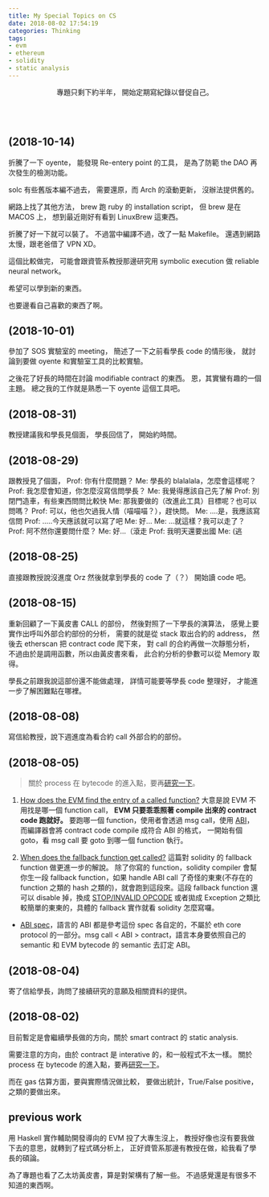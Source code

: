 ```yaml
---
title: My Special Topics on CS
date: 2018-08-02 17:54:19
categories: Thinking
tags:
- evm
- ethereum
- solidity
- static analysis
---
```


<center>

專題只剩下約半年，
開始定期寫紀錄以督促自己。

</center>

<!-- more -->

<br><br>


## (2018-10-14)

折騰了一下 oyente，
能發現 Re-entery point 的工具，
是為了防範 the DAO 再次發生的檢測功能。

solc 有些舊版本編不過去，
需要還原，而 Arch 的滾動更新，
沒辦法提供舊的。

網路上找了其他方法，
brew 跑 ruby 的 installation script，
但 brew 是在 MACOS 上，
想到最近剛好有看到 LinuxBrew 這東西。

折騰了好一下就可以裝了。
不過當中編譯不過，改了一點 Makefile。
還遇到網路太慢，跟老爸借了 VPN XD。

這個比較做完，
可能會跟資管系教授那邊研究用 symbolic execution 做 reliable neural network。

希望可以學到新的東西。

也要邊看自己喜歡的東西了啊。

## (2018-10-01)

參加了 SOS 實驗室的 meeting，
簡述了一下之前看學長 code 的情形後，
就討論到要做 oyente 和實驗室工具的比較實驗。

之後花了好長的時間在討論 modifiable contract 的東西。
恩，其實蠻有趣的一個主題。
總之我的工作就是熟悉一下 oyente 這個工具吧。

## (2018-08-31)
教授建議我和學長見個面，
學長回信了，
開始約時間。

## (2018-08-29)
跟教授見了個面，
Prof: 你有什麼問題？
Me: 學長的 blalalala，怎麼會這樣呢？
Prof: 我怎麼會知道，你怎麼沒寫信問學長？
Me: 我覺得應該自己先了解
Prof: 別閉門造車，有些東西問問比較快
Me: 那我要做的（改進此工具）目標呢？也可以問嗎？
Prof: 可以，他也欠過我人情（喵喵喵？），趕快問。
Me: ....是，我應該寫信問
Prof: .....今天應該就可以寫了吧
Me: 好...
Me: ...就這樣？我可以走了？
Prof: 阿不然你還要問什麼？
Me: 好...（滾走
Prof: 我明天還要出國
Me: (逃

## (2018-08-25)
直接跟教授說沒進度 Orz
然後就拿到學長的 code 了（？）
開始讀 code 吧。

## (2018-08-15)
重新回顧了一下黃皮書 CALL 的部份，
然後對照了一下學長的演算法，
感覺上要實作出呼叫外部合約部份的分析，
需要的就是從 stack 取出合約的 address，
然後去 etherscan 把 contract code 爬下來，
對 call 的合約再做一次靜態分析，
不過由於是調用函數，所以由黃皮書來看，
此合約分析的參數可以從 Memory 取得。

學長之前跟我說這部份還不能做處理，
詳情可能要等學長 code 整理好，
才能進一步了解困難點在哪裡。

## (2018-08-08)

寫信給教授，說下週進度為看合約 call 外部合約的部份。

## (2018-08-05)

> 關於 process 在 bytecode 的進入點，要再[研究一下](https://ethereum.stackexchange.com/questions/7602/how-does-the-evm-find-the-entry-of-a-called-function)。

1. [How does the EVM find the entry of a called function?](https://ethereum.stackexchange.com/questions/7602/how-does-the-evm-find-the-entry-of-a-called-function)
   大意是說 EVM 不用找是哪一個 function call，
   **EVM 只要乖乖照著 compile 出來的 contract code 跑就好。**
   要跑哪一個 function，使用者會透過 msg call，使用 [ABI](https://ethereum.stackexchange.com/questions/234/what-is-an-abi-and-why-is-it-needed-to-interact-with-contracts)，
   而編譯器會將 contract code compile 成符合 ABI 的格式，
   一開始有個 goto，看 msg call 要 goto 到哪一個 function 執行。

2. [When does the fallback function get called?](https://ethereum.stackexchange.com/questions/12106/when-does-the-fallback-function-get-called)
   這篇對 solidity 的 fallback function 做更進一步的解說。
   除了你寫的 function，solidity compiler 會幫你生一段 fallback function，如果 handle ABI call 了奇怪的東東(不存在的 function 之類的 hash 之類的)，就會跑到這段來。這段 fallback function 還可以 disable 掉，換成 [STOP/INVALID OPCODE](https://ethereum.stackexchange.com/questions/13502/difference-between-stop-and-invalid-opcode) 或者拋成 Exception 之類比較簡單的東東的，具體的 fallback 實作就看 solidity 怎麼寫囉。

- [ABI spec](https://github.com/ethereum/wiki/wiki/Ethereum-Contract-ABI)，語言的 ABI 都是參考這份 spec 各自定的，不屬於 eth core protocol 的一部分。msg call < ABI > contract，語言本身要依照自己的 semantic 和 EVM bytecode 的 semantic 去訂定 ABI。
   
## (2018-08-04)

寄了信給學長，詢問了接續研究的意願及相關資料的提供。

## (2018-08-02)

目前暫定是會繼續學長做的方向，關於 smart contract 的 static analysis.

需要注意的方向，由於 contract 是 interative 的，和一般程式不太一樣。
關於 process 在 bytecode 的進入點，要再[研究一下](https://ethereum.stackexchange.com/questions/7602/how-does-the-evm-find-the-entry-of-a-called-function)。

而在 gas 估算方面，要與實際情況做比較，
要做出統計，True/False positive，之類的要做出來。

## previous work

用 Haskell 實作輔助開發導向的 EVM 投了大專生沒上，
教授好像也沒有要我做下去的意思，就轉到了程式碼分析上，
正好資管系那邊有教授在做，給我看了學長的碩論。

為了專題也看了乙太坊黃皮書，算是對架構有了解一些。
不過感覺還是有很多不知道的東西啊。
